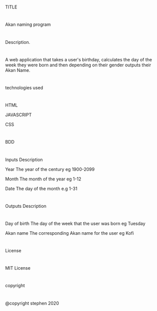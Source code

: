 #
TITLE
#
Akan naming program

#
Description.
#
A web application that takes a user's birthday, calculates the day of the week they were born and then depending on their gender outputs their Akan Name.
#
technologies used
#
HTML

JAVASCRIPT

CSS

#
BDD
#
Inputs	  Description

Year	    The year of the century eg 1900-2099

Month	    The month of the year eg 1-12

Date	    The day of the month e.g 1-31

#
Outputs	Description
#
Day of birth	The day of the week that the user was born eg Tuesday

Akan name	The corresponding Akan name for the user eg Kofi

#
License
#
MIT License

#
copyright
#
@copyright stephen 2020
